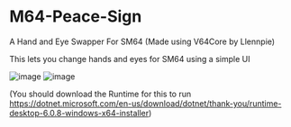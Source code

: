 # M64-Peace-Sign
A Hand and Eye Swapper For SM64 (Made using V64Core by Llennpie)

This lets you change hands and eyes for SM64 using a simple UI

![image](https://user-images.githubusercontent.com/100545041/185007409-0b0c2353-7cca-412f-8e7b-6bd20127c896.png)
![image](https://user-images.githubusercontent.com/100545041/185007518-90cdae1f-2621-4b76-9f9e-d3af391a0d20.png)

(You should download the Runtime for this to run https://dotnet.microsoft.com/en-us/download/dotnet/thank-you/runtime-desktop-6.0.8-windows-x64-installer)
